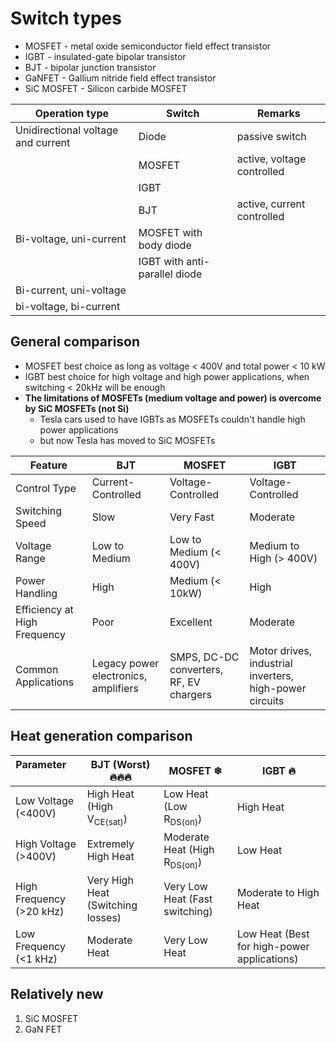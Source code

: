 # Switch types
- MOSFET - metal oxide semiconductor field effect transistor
- IGBT - insulated-gate bipolar transistor
- BJT - bipolar junction transistor
- GaNFET - Gallium nitride field effect transistor
- SiC MOSFET - Silicon carbide MOSFET 

| Operation type                     | Switch                        | Remarks                    |
| ---------------------------------- | ----------------------------- | -------------------------- |
| Unidirectional voltage and current | Diode                         | passive switch             |
|                                    | MOSFET                        | active, voltage controlled |
|                                    | IGBT                          |                            |
|                                    | BJT                           | active, current controlled |
| Bi-voltage, uni-current            | MOSFET with body diode        |                            |
|                                    | IGBT with anti-parallel diode |                            |
| Bi-current, uni-voltage            |                               |                            |
| bi-voltage, bi-current             |                               |                            |

## General comparison
- MOSFET best choice as long as voltage < 400V and total power < 10 kW
- IGBT best choice for high voltage and high power applications, when switching < 20kHz will be enough
- **The limitations of MOSFETs (medium voltage and power) is overcome by SiC MOSFETs (not Si)**
	- Tesla cars used to have IGBTs as MOSFETs couldn't handle high power applications
	- but now Tesla has moved to SiC MOSFETs

|**Feature**|**BJT**|**MOSFET**|**IGBT**|
|---|---|---|---|
|Control Type|Current-Controlled|Voltage-Controlled|Voltage-Controlled|
|Switching Speed|Slow|Very Fast|Moderate|
|Voltage Range|Low to Medium|Low to Medium (< 400V)|Medium to High (> 400V)|
|Power Handling|High|Medium (< 10kW)|High|
|Efficiency at High Frequency|Poor|Excellent|Moderate|
|Common Applications|Legacy power electronics, amplifiers|SMPS, DC-DC converters, RF, EV chargers|Motor drives, industrial inverters, high-power circuits|

## Heat generation comparison

  
| Parameter       |BJT (Worst) 🔥🔥🔥 | MOSFET ❄ | IGBT  🔥 |
|---------------------|--------------------|----------------------|----------------------|
| Low Voltage (<400V) | High Heat (High V<sub>CE(sat)</sub>) | Low Heat (Low R<sub>DS(on)</sub>) | High Heat |
| High Voltage (>400V) | Extremely High Heat  | Moderate Heat (High R<sub>DS(on)</sub>) | Low Heat |
| High Frequency (>20 kHz) | Very High Heat (Switching losses) | Very Low Heat (Fast switching) | Moderate to High Heat  |
| Low Frequency (<1 kHz) | Moderate Heat  | Very Low Heat | Low Heat (Best for high-power applications) |


## Relatively new
1. SiC MOSFET
2. GaN FET


